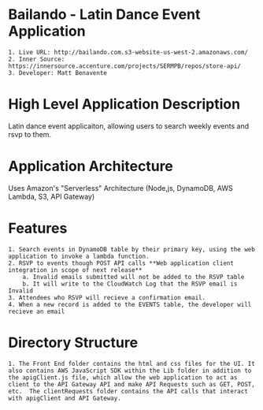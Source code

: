 # Bailando - Latin Dance Event Application
    1. Live URL: http://bailando.com.s3-website-us-west-2.amazonaws.com/
    2. Inner Source: https://innersource.accenture.com/projects/SERMPB/repos/store-api/
    3. Developer: Matt Benavente 

# High Level Application Description
Latin dance event applicaiton, allowing users to search weekly events and rsvp to them.

# Application Architecture
Uses Amazon's "Serverless" Architecture (Node,js, DynamoDB, AWS Lambda, S3, API Gateway)

# Features
    1. Search events in DynamoDB table by their primary key, using the web application to invoke a lambda function.
    2. RSVP to events though POST API calls **Web application client integration in scope of next release**
        a. Invalid emails submitted will not be added to the RSVP table
        b. It will write to the CloudWatch Log that the RSVP email is Invalid
    3. Attendees who RSVP will recieve a confirmation email.
    4. When a new record is added to the EVENTS table, the developer will recieve an email

# Directory Structure
    1. The Front End folder contains the html and css files for the UI. It also contains AWS JavaScript SDK within the Lib folder in addition to the apigClient.js file, which allow the web application to act as client to the API Gateway API and make API Requests such as GET, POST, etc.  The clientRequests folder contains the API calls that interact with apigClient and API Gateway.


